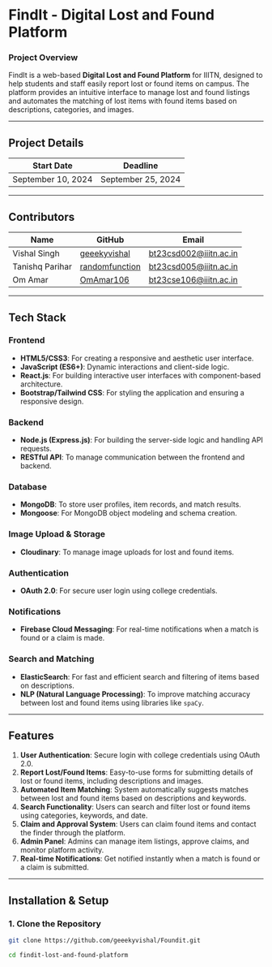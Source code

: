 # **FindIt - Digital Lost and Found Platform**

### **Project Overview**

FindIt is a web-based **Digital Lost and Found Platform** for IIITN, designed to help students and staff easily report lost or found items on campus. The platform provides an intuitive interface to manage lost and found listings and automates the matching of lost items with found items based on descriptions, categories, and images.

---

## **Project Details**

| **Start Date** | **Deadline** |
| :------------: | :----------: |
| September 10, 2024 | September 25, 2024 |

---

## **Contributors**

| **Name**             | **GitHub**                           | **Email**                    |
| -------------------- | ------------------------------------- | ---------------------------- |
| Vishal Singh          | [geeekyvishal](https://github.com/geeekyvishal) | bt23csd002@iiitn.ac.in    |
| Tanishq Parihar       | [randomfunction](https://github.com/randomfunction) | bt23csd005@iiitn.ac.in  |
| Om Amar               | [OmAmar106](https://github.com/OmAmar106) | bt23cse106@iiitn.ac.in          |

---

## **Tech Stack**

### **Frontend**
- **HTML5/CSS3**: For creating a responsive and aesthetic user interface.
- **JavaScript (ES6+)**: Dynamic interactions and client-side logic.
- **React.js**: For building interactive user interfaces with component-based architecture.
- **Bootstrap/Tailwind CSS**: For styling the application and ensuring a responsive design.

### **Backend**
- **Node.js (Express.js)**: For building the server-side logic and handling API requests.
- **RESTful API**: To manage communication between the frontend and backend.
  
### **Database**
- **MongoDB**: To store user profiles, item records, and match results.
- **Mongoose**: For MongoDB object modeling and schema creation.

### **Image Upload & Storage**
- **Cloudinary**: To manage image uploads for lost and found items.

### **Authentication**
- **OAuth 2.0**: For secure user login using college credentials.

### **Notifications**
- **Firebase Cloud Messaging**: For real-time notifications when a match is found or a claim is made.

### **Search and Matching**
- **ElasticSearch**: For fast and efficient search and filtering of items based on descriptions.
- **NLP (Natural Language Processing)**: To improve matching accuracy between lost and found items using libraries like `spaCy`.

---

## **Features**

1. **User Authentication**: Secure login with college credentials using OAuth 2.0.
2. **Report Lost/Found Items**: Easy-to-use forms for submitting details of lost or found items, including descriptions and images.
3. **Automated Item Matching**: System automatically suggests matches between lost and found items based on descriptions and keywords.
4. **Search Functionality**: Users can search and filter lost or found items using categories, keywords, and date.
5. **Claim and Approval System**: Users can claim found items and contact the finder through the platform.
6. **Admin Panel**: Admins can manage item listings, approve claims, and monitor platform activity.
7. **Real-time Notifications**: Get notified instantly when a match is found or a claim is submitted.

---

## **Installation & Setup**

### **1. Clone the Repository**
```bash
git clone https://github.com/geeekyvishal/Foundit.git
```
```bash
cd findit-lost-and-found-platform
```
